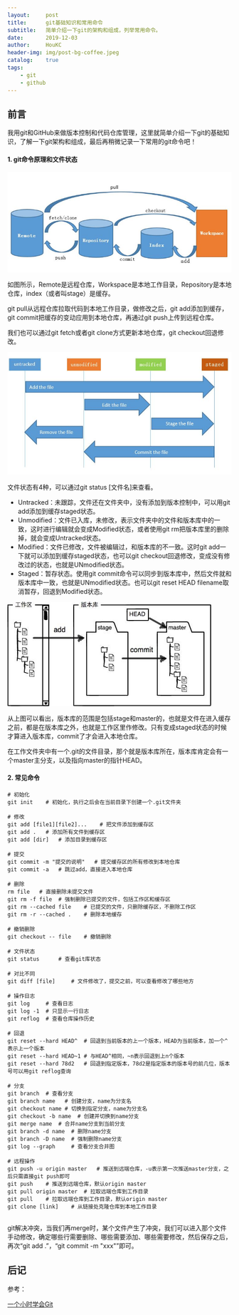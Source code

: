 ```yaml
---
layout:     post
title:      git基础知识和常用命令
subtitle:   简单介绍一下git的架构和组成，列举常用命令。
date:       2019-12-03
author:     HouKC
header-img: img/post-bg-coffee.jpeg
catalog:    true
tags:
    - git
    - github
---
```


## 前言
我用git和GitHub来做版本控制和代码仓库管理，这里就简单介绍一下git的基础知识，了解一下git架构和组成，最后再稍微记录一下常用的git命令吧！
#### 1. git命令原理和文件状态

 ![framework](https://raw.githubusercontent.com/HouKC/HouKC.github.io/master/img/gitCommand-framework.jpg)

如图所示，Remote是远程仓库，Workspace是本地工作目录，Repository是本地仓库，index（或者叫stage）是缓存。

git pull从远程仓库拉取代码到本地工作目录，做修改之后，git add添加到缓存，git commit把缓存的变动应用到本地仓库，再通过git push上传到远程仓库。

我们也可以通过git fetch或者git clone方式更新本地仓库，git checkout回退修改。

 ![status](https://raw.githubusercontent.com/HouKC/HouKC.github.io/master/img/gitCommand-status.jpg)

文件状态有4种，可以通过git status [文件名]来查看。

- Untracked：未跟踪，文件还在文件夹中，没有添加到版本控制中，可以用git add添加到缓存staged状态。
- Unmodified：文件已入库，未修改，表示文件夹中的文件和版本库中的一致，这时进行编辑就会变成Modified状态，或者使用git rm把版本库里的删除掉，就会变成Untracked状态。
- Modified：文件已修改，文件被编辑过，和版本库的不一致。这时git add一下就可以添加到缓存staged状态，也可以git checkout回退修改，变成没有修改过的状态，也就是UNmodified状态。
- Staged：暂存状态。使用git commit命令可以同步到版本库中，然后文件就和版本库中一致，也就是UNmodified状态。也可以git reset HEAD filename取消暂存，回退到Modified状态。

 ![add](https://raw.githubusercontent.com/HouKC/HouKC.github.io/master/img/gitCommand-add.jpg)
 
从上图可以看出，版本库的范围是包括stage和master的，也就是文件在进入缓存之前，都是在版本库之外，也就是工作区里作修改。只有变成staged状态的时候才算进入版本库，commit了才会进入本地仓库。

在工作文件夹中有一个.git的文件目录，那个就是版本库所在，版本库肯定会有一个master主分支，以及指向master的指针HEAD。

#### 2. 常见命令
```
# 初始化
git init    # 初始化，执行之后会在当前目录下创建一个.git文件夹

# 修改
git add [file1][file2]...    # 把文件添加到缓存区
git add .   # 添加所有文件到缓存区
git add [dir]   # 添加目录到缓存区

# 提交
git commit -m "提交的说明"   # 提交缓存区的所有修改到本地仓库
git commit -a   # 跳过add，直接进入本地仓库

# 删除
rm file   # 直接删除未提交文件
git rm -f file  # 强制删除已提交的文件，包括工作区和缓存区
git rm --cached file    # 已提交的文件，只删除缓存区，不删除工作区
git rm -r --cached .    # 删除本地缓存

# 撤销删除
git checkout -- file    # 撤销删除

# 文件状态
git status      # 查看git库状态

# 对比不同
git diff [file]     # 文件修改了，提交之前，可以查看修改了哪些地方

# 操作日志
git log     # 查看日志
git log -1  # 只显示一行日志
git reflog  # 查看仓库操作历史

# 回退
git reset --hard HEAD^  # 回退到当前版本的上一个版本，HEAD为当前版本，加一个^表示上一个版本
git reset --hard HEAD~1 # 与HEAD^相同，~n表示回退到上n个版本
git reset --hard 78d2   # 回退到指定版本，78d2是指定版本的版本号的前几位，版本号可以用git reflog查询

# 分支
git branch  # 查看分支
git branch name   # 创建分支，name为分支名
git checkout name # 切换到指定分支，name为分支名
git checkout -b name  # 创建并切换到name分支
git merge name  # 合并name分支到当前分支
git branch -d name  # 删除name分支
git branch -D name  # 强制删除name分支
git log --graph     # 查看分支合并图

# 远程操作
git push -u origin master   # 推送到远端仓库，-u表示第一次推送master分支，之后只需直接git push即可
git push    # 推送到远端仓库，默认origin master
git pull origin master  # 拉取远端仓库到工作目录
git pull    # 拉取远端仓库到工作目录，默认origin master
git clone [link]    # 从链接处克隆仓库到本地工作目录
 
```
git解决冲突，当我们再merge时，某个文件产生了冲突，我们可以进入那个文件手动修改，确定哪些行需要删除、哪些需要添加、哪些需要修改，然后保存之后，
再次“git add .”，“git commit -m "xxx"”即可。
## 后记
参考：

[一个小时学会Git](https://www.cnblogs.com/best/p/7474442.html#_label3_3_2_7)